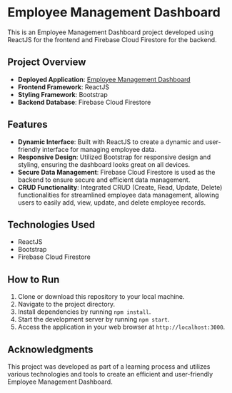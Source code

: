 # Employee Management Dashboard

This is an Employee Management Dashboard project developed using ReactJS for the frontend and Firebase Cloud Firestore for the backend.

## Project Overview

- **Deployed Application**: [Employee Management Dashboard](https://employee-dashboard-p4.netlify.app/)
- **Frontend Framework**: ReactJS
- **Styling Framework**: Bootstrap
- **Backend Database**: Firebase Cloud Firestore

## Features

- **Dynamic Interface**: Built with ReactJS to create a dynamic and user-friendly interface for managing employee data.
- **Responsive Design**: Utilized Bootstrap for responsive design and styling, ensuring the dashboard looks great on all devices.
- **Secure Data Management**: Firebase Cloud Firestore is used as the backend to ensure secure and efficient data management.
- **CRUD Functionality**: Integrated CRUD (Create, Read, Update, Delete) functionalities for streamlined employee data management, allowing users to easily add, view, update, and delete employee records.

## Technologies Used

- ReactJS
- Bootstrap
- Firebase Cloud Firestore

## How to Run

1. Clone or download this repository to your local machine.
2. Navigate to the project directory.
3. Install dependencies by running `npm install`.
4. Start the development server by running `npm start`.
5. Access the application in your web browser at `http://localhost:3000`.

## Acknowledgments

This project was developed as part of a learning process and utilizes various technologies and tools to create an efficient and user-friendly Employee Management Dashboard.
